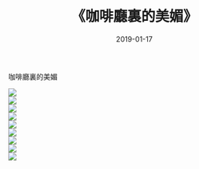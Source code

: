 ﻿---
layout: post
title:  《咖啡廳裏的美媚》
date:   2019-01-17
img: http://pic.660000.xyz/1:/唯美/2019/咖啡廳裏的美媚/000.jpg
categories: [美女, 清纯, 唯美]
---

咖啡廳裏的美媚

  ![](http://pic.660000.xyz/1:/唯美/2019/咖啡廳裏的美媚/001.jpg) <br> ![](http://pic.660000.xyz/1:/唯美/2019/咖啡廳裏的美媚/002.jpg) <br> ![](http://pic.660000.xyz/1:/唯美/2019/咖啡廳裏的美媚/003.jpg) <br> ![](http://pic.660000.xyz/1:/唯美/2019/咖啡廳裏的美媚/004.jpg) <br> ![](http://pic.660000.xyz/1:/唯美/2019/咖啡廳裏的美媚/005.jpg) <br> ![](http://pic.660000.xyz/1:/唯美/2019/咖啡廳裏的美媚/006.jpg) <br> ![](http://pic.660000.xyz/1:/唯美/2019/咖啡廳裏的美媚/007.jpg) <br> ![](http://pic.660000.xyz/1:/唯美/2019/咖啡廳裏的美媚/008.jpg) <br> ![](http://pic.660000.xyz/1:/唯美/2019/咖啡廳裏的美媚/009.jpg) <br>